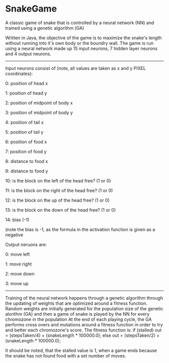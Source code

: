 # SnakeGame
A classic game of snake that is controlled by a neural network (NN) and trained using a genetic algorithm (GA)

Written in Java, the objective of the game is to maximize the snake's length without running into it's own body or the boundry wall. 
The game is run using a neural network made up 15 input neurons, 7 hidden layer neurons and 4 output neurons. 

--------------------------------------------
Input neurons consist of (note, all values are taken as x and y PIXEL coordinates):

0: position of head x

1: position of head y 

2: position of midpoint of body x

3: position of midpoint of body y

4: position of tail x

5: position of tail y

6: position of food x

7: position of food y

8: distance to food x

9: distance to food y

10: is the block on the left of the head free? (1 or 0)

11: is the block on the right of the head free? (1 or 0)

12: is the block on the up of the head free? (1 or 0)

13: is the block on the down of the head free? (1 or 0)

14: bias (-1)

(note the bias is -1, as the formula in the activation function is given as a negative

Output neruons are:

0: move left

1: move right

2: move down

3: move up

--------------------------------------------

Training of the neural network happens through a genetic algorithm through the updating of weights that are optimized around a fitness function.
Random weights are initially generated for the population size of the genetic alorithm (GA) and then a game of snake is played by the NN for every chromozone in the population
At the end of each playing cycle, the GA performs cross overs and mutations around a fitness function in order to try and better each chromozone's score. 
The fitness function is: 
  if (stalled)
     out = (stepsTaken/4) + (snakeLength * 100000.0);
  else
     out = (stepsTaken/2) + (snakeLength * 100000.0);

It should be noted, that the stalled value is 1, when a game ends because the snake has not found food with a set number of moves. 
